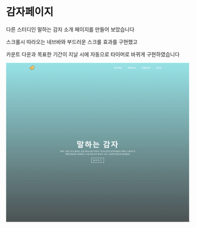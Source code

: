# 감자페이지

다른 스터디인 말하는 감자 소개 페이지를 만들어 보았습니다

스크롤시 따라오는 네브바와 부드러운 스크롤 효과를 구현했고 

카운트 다운과 목표한 기간이 지날 시에 자동으로 타이머로 바뀌게 구현하였습니다

![](https://github.com/runedemonic/TIL/blob/master/img/main.gif?raw=true)